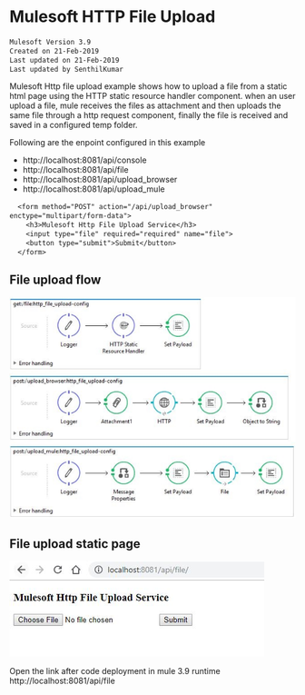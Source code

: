 # Mulesoft HTTP File Upload

```
Mulesoft Version 3.9
Created on 21-Feb-2019
Last updated on 21-Feb-2019
Last updated by SenthilKumar
```

Mulesoft Http file upload example shows how to upload a file from a static html 
page using the HTTP static resource handler component. when an user upload a file, 
mule receives the files as attachment and then uploads the same file through 
a http request component, finally the file is received and saved in a configured 
temp folder. 

Following are the enpoint configured in this example
 * http://localhost:8081/api/console
 * http://localhost:8081/api/file
 * http://localhost:8081/api/upload_browser
 * http://localhost:8081/api/upload_mule

```
  <form method="POST" action="/api/upload_browser" enctype="multipart/form-data">
    <h3>Mulesoft Http File Upload Service</h3>
    <input type="file" required="required" name="file">
    <button type="submit">Submit</button>
  </form>
``` 

## File upload flow
![http file upload flow](https://github.com/toskumar/mulesoft/blob/master/m3_http_file_upload/doc/http_file_upload_flow.jpg)

## File upload static page
![http file upload static page](https://github.com/toskumar/mulesoft/blob/master/m3_http_file_upload/doc/http_file_upload_static_page.jpg)

Open the link after code deployment in mule 3.9 runtime http://localhost:8081/api/file
